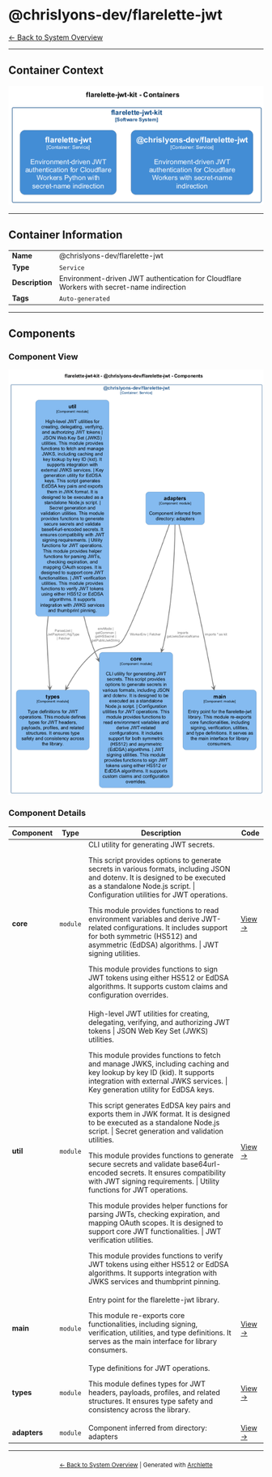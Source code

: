 # @chrislyons-dev/flarelette-jwt

[← Back to System Overview](./README.md)

---

## Container Context

![Container Diagram](./diagrams/structurizr-Containers.png)

---

## Container Information

<table>
<tbody>
<tr>
<td><strong>Name</strong></td>
<td>@chrislyons-dev/flarelette-jwt</td>
</tr>
<tr>
<td><strong>Type</strong></td>
<td><code>Service</code></td>
</tr>
<tr>
<td><strong>Description</strong></td>
<td>Environment-driven JWT authentication for Cloudflare Workers with secret-name indirection</td>
</tr>
<tr>
<td><strong>Tags</strong></td>
<td><code>Auto-generated</code></td>
</tr>
</tbody>
</table>

---

## Components


### Component View

![Component Diagram](./diagrams/structurizr-Components__chrislyons_dev_flarelette_jwt.png)

### Component Details

<table>
<thead>
<tr>
<th>Component</th>
<th>Type</th>
<th>Description</th>
<th>Code</th>
</tr>
</thead>
<tbody>
<tr>
<td><strong>core</strong></td>
<td><code>module</code></td>
<td>CLI utility for generating JWT secrets.

This script provides options to generate secrets in various formats, including JSON and dotenv.
It is designed to be executed as a standalone Node.js script. | Configuration utilities for JWT operations.

This module provides functions to read environment variables and derive JWT-related configurations.
It includes support for both symmetric (HS512) and asymmetric (EdDSA) algorithms. | JWT signing utilities.

This module provides functions to sign JWT tokens using either HS512 or EdDSA algorithms.
It supports custom claims and configuration overrides.</td>
<td><a href="./chrislyons_dev_flarelette_jwt__core.md">View →</a></td>
</tr>
<tr>
<td><strong>util</strong></td>
<td><code>module</code></td>
<td>High-level JWT utilities for creating, delegating, verifying, and authorizing JWT tokens | JSON Web Key Set (JWKS) utilities.

This module provides functions to fetch and manage JWKS, including caching and key lookup by key ID (kid).
It supports integration with external JWKS services. | Key generation utility for EdDSA keys.

This script generates EdDSA key pairs and exports them in JWK format.
It is designed to be executed as a standalone Node.js script. | Secret generation and validation utilities.

This module provides functions to generate secure secrets and validate base64url-encoded secrets.
It ensures compatibility with JWT signing requirements. | Utility functions for JWT operations.

This module provides helper functions for parsing JWTs, checking expiration, and mapping OAuth scopes.
It is designed to support core JWT functionalities. | JWT verification utilities.

This module provides functions to verify JWT tokens using either HS512 or EdDSA algorithms.
It supports integration with JWKS services and thumbprint pinning.</td>
<td><a href="./chrislyons_dev_flarelette_jwt__util.md">View →</a></td>
</tr>
<tr>
<td><strong>main</strong></td>
<td><code>module</code></td>
<td>Entry point for the flarelette-jwt library.

This module re-exports core functionalities, including signing, verification, utilities, and type definitions.
It serves as the main interface for library consumers.</td>
<td><a href="./chrislyons_dev_flarelette_jwt__main.md">View →</a></td>
</tr>
<tr>
<td><strong>types</strong></td>
<td><code>module</code></td>
<td>Type definitions for JWT operations.

This module defines types for JWT headers, payloads, profiles, and related structures.
It ensures type safety and consistency across the library.</td>
<td><a href="./chrislyons_dev_flarelette_jwt__types.md">View →</a></td>
</tr>
<tr>
<td><strong>adapters</strong></td>
<td><code>module</code></td>
<td>Component inferred from directory: adapters</td>
<td><a href="./chrislyons_dev_flarelette_jwt__adapters.md">View →</a></td>
</tr>
</tbody>
</table>


---

<div align="center">
<sub><a href="./README.md">← Back to System Overview</a> | Generated with <a href="https://github.com/chrislyons-dev/archlette">Archlette</a></sub>
</div>

